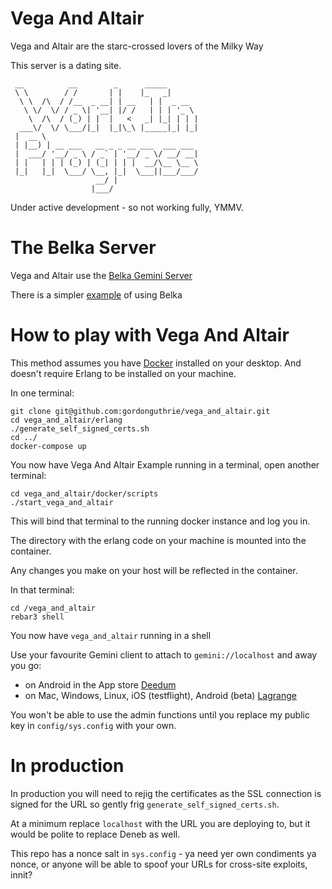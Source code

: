 # Vega And Altair

Vega and Altair are the starc-crossed lovers of the Milky Way

This server is a dating site.

```
 __          __        _      _____
 \ \        / /       | |    |_   _|
  \ \  /\  / /__  _ __| | __   | |  _ __
   \ \/  \/ / _ \| '__| |/ /   | | | '_ \
    \  /\  / (_) | |  |   <   _| |_| | | |
  ___\/  \/ \___/|_|  |_|\_\ |_____|_| |_|
 |  __ \
 | |__) | __ ___   __ _ _ __ ___  ___ ___
 |  ___/ '__/ _ \ / _` | '__/ _ \/ __/ __|
 | |   | | | (_) | (_| | | |  __/\__ \__ \
 |_|   |_|  \___/ \__, |_|  \___||___/___/
                   __/ |
                  |___/
```

Under active development - so not working fully, YMMV.

# The Belka Server

Vega and Altair use the [Belka Gemini Server](https://github.com/gordonguthrie/belka.git)

There is a simpler [example](https://github.com/gordonguthrie/belka.git) of using Belka

# How to play with Vega And Altair

This method assumes you have [Docker](https://www.docker.com/get-started/) installed on your desktop. And doesn't require Erlang to be installed on your machine.

In one terminal:

```
git clone git@github.com:gordonguthrie/vega_and_altair.git
cd vega_and_altair/erlang
./generate_self_signed_certs.sh
cd ../
docker-compose up
```

You now have Vega And Altair Example running in a terminal, open another terminal:

```
cd vega_and_altair/docker/scripts
./start_vega_and_altair
```

This will bind that terminal to the running docker instance and log you in.

The directory with the erlang code on your machine is mounted into the container.

Any changes you make on your host will be reflected in the container.

In that terminal:

```
cd /vega_and_altair
rebar3 shell
```

You now have `vega_and_altair` running in a shell

Use your favourite Gemini client to attach to `gemini://localhost` and away you go:
* on Android in the App store [Deedum](https://play.google.com/store/apps/details?id=ca.snoe.deedum&hl=en_GB&gl=US&pli=1)
* on Mac, Windows, Linux, iOS (testflight), Android (beta) [Lagrange](https://gmi.skyjake.fi/lagrange/)

You won't be able to use the admin functions until you replace my public key in `config/sys.config` with your own.

# In production

In production you will need to rejig the certificates as the SSL connection is signed for the URL so gently frig `generate_self_signed_certs.sh`.

At a minimum replace `localhost` with the URL you are deploying to, but it would be polite to replace Deneb as well.

This repo has a nonce salt in `sys.config` - ya need yer own condiments ya nonce, or anyone will be able to spoof your URLs for cross-site exploits, innit?
